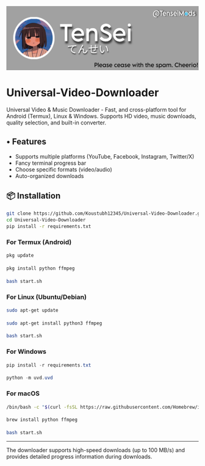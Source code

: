 ![Tensei](uvd/Tensei.jpg)
# Universal-Video-Downloader
Universal Video &amp; Music Downloader - Fast, and cross-platform tool for Android (Termux), Linux &amp; Windows. Supports HD video, music downloads, quality selection, and built-in converter.

## • Features
- Supports multiple platforms (YouTube, Facebook, Instagram, Twitter/X)
- Fancy terminal progress bar
- Choose specific formats (video/audio)
- Auto-organized downloads

## 📦 Installation
```bash
git clone https://github.com/Koustubh12345/Universal-Video-Downloader.git
cd Universal-Video-Downloader
pip install -r requirements.txt
```

### For Termux (Android)
```bash
pkg update

pkg install python ffmpeg

bash start.sh
```

### For Linux (Ubuntu/Debian)
```bash
sudo apt-get update

sudo apt-get install python3 ffmpeg

bash start.sh
```

### For Windows
```powershell
pip install -r requirements.txt

python -m uvd.uvd
```

### For macOS
```bash
/bin/bash -c "$(curl -fsSL https://raw.githubusercontent.com/Homebrew/install/master/install.sh)"

brew install python ffmpeg

bash start.sh
```

---

The downloader supports high-speed downloads (up to 100 MB/s) and provides detailed progress information during downloads.
